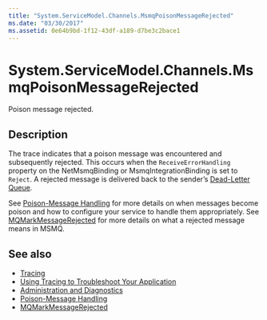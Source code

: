 ```yaml
---
title: "System.ServiceModel.Channels.MsmqPoisonMessageRejected"
ms.date: "03/30/2017"
ms.assetid: 0e64b9bd-1f12-43df-a189-d7be3c2bace1
---
```

# System.ServiceModel.Channels.MsmqPoisonMessageRejected
Poison message rejected.  
  
## Description  
 The trace indicates that a poison message was encountered and subsequently rejected. This occurs when the `ReceiveErrorHandling` property on the NetMsmqBinding or MsmqIntegrationBinding is set to `Reject`. A rejected message is delivered back to the sender’s [Dead-Letter Queue](https://go.microsoft.com/fwlink/?LinkId=99544).  
  
 See [Poison-Message Handling](https://go.microsoft.com/fwlink/?LinkId=99546) for more details on when messages become poison and how to configure your service to handle them appropriately. See [MQMarkMessageRejected](https://go.microsoft.com/fwlink/?LinkId=99548) for more details on what a rejected message means in MSMQ.  
  
## See also
- [Tracing](../../../../../docs/framework/wcf/diagnostics/tracing/index.md)
- [Using Tracing to Troubleshoot Your Application](../../../../../docs/framework/wcf/diagnostics/tracing/using-tracing-to-troubleshoot-your-application.md)
- [Administration and Diagnostics](../../../../../docs/framework/wcf/diagnostics/index.md)
- [Poison-Message Handling](https://go.microsoft.com/fwlink/?LinkId=99546)
- [MQMarkMessageRejected](https://go.microsoft.com/fwlink/?LinkId=99548)
